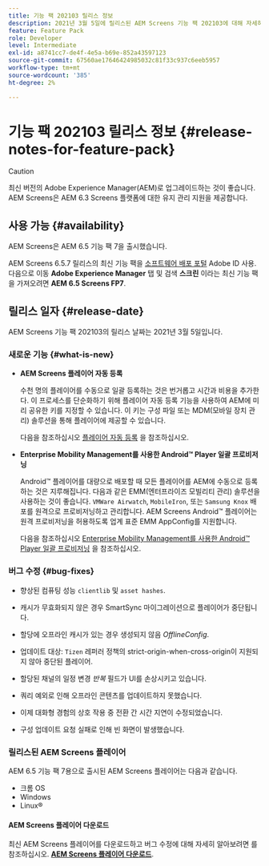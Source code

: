 ```yaml
---
title: 기능 팩 202103 릴리스 정보
description: 2021년 3월 5일에 릴리스된 AEM Screens 기능 팩 202103에 대해 자세히 알아보십시오.
feature: Feature Pack
role: Developer
level: Intermediate
exl-id: a8741cc7-de4f-4e5a-b69e-852a43597123
source-git-commit: 67560ae17646424985032c81f33c937c6eeb5957
workflow-type: tm+mt
source-wordcount: '385'
ht-degree: 2%

---
```


# 기능 팩 202103 릴리스 정보 {#release-notes-for-feature-pack}

>[!CAUTION]
>최신 버전의 Adobe Experience Manager(AEM)로 업그레이드하는 것이 좋습니다. AEM Screens은 AEM 6.3 Screens 플랫폼에 대한 유지 관리 지원을 제공합니다.

## 사용 가능 {#availability}

AEM Screens은 AEM 6.5 기능 팩 7을 출시했습니다.

AEM Screens 6.5.7 릴리스의 최신 기능 팩을 [소프트웨어 배포 포털](https://experience.adobe.com/#/downloads/content/software-distribution/en/aem.html) Adobe ID 사용. 다음으로 이동 **Adobe Experience Manager** 탭 및 검색 **스크린** 이라는 최신 기능 팩을 가져오려면 **AEM 6.5 Screens FP7**.

## 릴리스 일자 {#release-date}

AEM Screens 기능 팩 202103의 릴리스 날짜는 2021년 3월 5일입니다.

### 새로운 기능 {#what-is-new}

* **AEM Screens 플레이어 자동 등록**

  수천 명의 플레이어를 수동으로 일괄 등록하는 것은 번거롭고 시간과 비용을 추가한다. 이 프로세스를 단순화하기 위해 플레이어 자동 등록 기능을 사용하여 AEM에 미리 공유한 키를 지정할 수 있습니다. 이 키는 구성 파일 또는 MDM(모바일 장치 관리) 솔루션을 통해 플레이어에 제공할 수 있습니다.

  다음을 참조하십시오 [플레이어 자동 등록](/help/user-guide/auto-registration-players.md) 을 참조하십시오.


* **Enterprise Mobility Management를 사용한 Android™ Player 일괄 프로비저닝**

  Android™ 플레이어를 대량으로 배포할 때 모든 플레이어를 AEM에 수동으로 등록하는 것은 지루해집니다. 다음과 같은 EMM(엔터프라이즈 모빌리티 관리) 솔루션을 사용하는 것이 좋습니다. `VMWare Airwatch`, `MobileIron`, 또는 `Samsung Knox` 배포를 원격으로 프로비저닝하고 관리합니다. AEM Screens Android™ 플레이어는 원격 프로비저닝을 허용하도록 업계 표준 EMM AppConfig를 지원합니다.

  다음을 참조하십시오 [Enterprise Mobility Management를 사용한 Android™ Player 일괄 프로비저닝](/help/user-guide/implementing-android-player.md#implementation) 을 참조하십시오.


### 버그 수정 {#bug-fixes}

* 향상된 컴퓨팅 성능 `clientlib` 및 `asset hashes`.

* 캐시가 무효화되지 않은 경우 SmartSync 마이그레이션으로 플레이어가 중단됩니다.

* 할당에 오프라인 캐시가 있는 경우 생성되지 않음 *OfflineConfig*.

* 업데이트 대상: `Tizen` 레퍼러 정책의 strict-origin-when-cross-origin이 지원되지 않아 중단된 플레이어.

* 할당된 채널의 일정 변경 *반복* 필드가 UI를 손상시키고 있습니다.

* 쿼리 예외로 인해 오프라인 콘텐츠를 업데이트하지 못했습니다.

* 이제 대화형 경험의 상호 작용 중 전환 간 시간 지연이 수정되었습니다.

* 구성 업데이트 요청 실패로 인해 빈 화면이 발생했습니다.

### 릴리스된 AEM Screens 플레이어

AEM 6.5 기능 팩 7용으로 출시된 AEM Screens 플레이어는 다음과 같습니다.

* 크롬 OS
* Windows
* Linux®

#### AEM Screens 플레이어 다운로드

최신 AEM Screens 플레이어를 다운로드하고 버그 수정에 대해 자세히 알아보려면 를 참조하십시오. **[AEM Screens 플레이어 다운로드](https://download.macromedia.com/screens/index.html)**.
